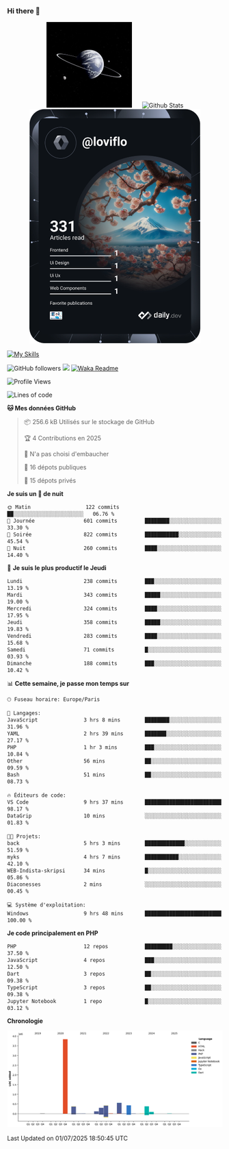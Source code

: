 ### Hi there 👋

<p align="center">
  <img src="https://github.com/Loviflo/Loviflo/blob/main/img/portrait.jpg" alt="Loviflo" height="200" style="margin-right: 20px"/>
  <img src="https://github-readme-stats.vercel.app/api?username=Loviflo&show_icons=true&theme=graywhite" alt="Github Stats" />
  <a href="https://app.daily.dev/loviflo"><img src="https://github.com/loviflo/loviflo/blob/main/devcard.svg" width="400" alt="Loviflo's Dev Card"/></a>
</p>

[![My Skills](https://skillicons.dev/icons?i=php,laravel,symfony,dotnet,cs,nodejs,mysql,postgres,js,ts,html,css,sass,angular,react,electron,docker,webpack,vscode,figma,git,github,gitlab,nginx,postman&perline=5)](https://skillicons.dev)

![GitHub followers](https://img.shields.io/github/followers/Loviflo?label=Follow&style=social)
![](https://visitor-badge.glitch.me/badge?page_id=Loviflo.Loviflo)
[![Waka Readme](https://github.com/Loviflo/Loviflo/actions/workflows/update-stats.yml/badge.svg)](https://github.com/Loviflo/Loviflo/actions/workflows/update-stats.yml)

<!--START_SECTION:waka-->
![Profile Views](http://img.shields.io/badge/Vues%20du%20profil-0-blue)

![Lines of code](https://img.shields.io/badge/Depuis%20Hello%20World%2C%20j%27ai%20%C3%A9crit-6.5%20million%20Lignes%20de%20code-blue)

**🐱 Mes données GitHub** 

> 📦 256.6 kB Utilisés sur le stockage de GitHub 
 > 
> 🏆 4 Contributions en 2025
 > 
> 🚫 N'a pas choisi d'embaucher
 > 
> 📜 16 dépots publiques 
 > 
> 🔑 15 dépots privés 
 > 
**Je suis un 🦉 de nuit** 

```text
🌞 Matin                  122 commits         ██░░░░░░░░░░░░░░░░░░░░░░░   06.76 % 
🌆 Journée                601 commits         ████████░░░░░░░░░░░░░░░░░   33.30 % 
🌃 Soirée                 822 commits         ███████████░░░░░░░░░░░░░░   45.54 % 
🌙 Nuit                   260 commits         ████░░░░░░░░░░░░░░░░░░░░░   14.40 % 
```
📅 **Je suis le plus productif le Jeudi** 

```text
Lundi                    238 commits         ███░░░░░░░░░░░░░░░░░░░░░░   13.19 % 
Mardi                    343 commits         █████░░░░░░░░░░░░░░░░░░░░   19.00 % 
Mercredi                 324 commits         ████░░░░░░░░░░░░░░░░░░░░░   17.95 % 
Jeudi                    358 commits         █████░░░░░░░░░░░░░░░░░░░░   19.83 % 
Vendredi                 283 commits         ████░░░░░░░░░░░░░░░░░░░░░   15.68 % 
Samedi                   71 commits          █░░░░░░░░░░░░░░░░░░░░░░░░   03.93 % 
Dimanche                 188 commits         ███░░░░░░░░░░░░░░░░░░░░░░   10.42 % 
```


📊 **Cette semaine, je passe mon temps sur** 

```text
🕑︎ Fuseau horaire: Europe/Paris

💬 Langages: 
JavaScript               3 hrs 8 mins        ████████░░░░░░░░░░░░░░░░░   31.96 % 
YAML                     2 hrs 39 mins       ███████░░░░░░░░░░░░░░░░░░   27.17 % 
PHP                      1 hr 3 mins         ███░░░░░░░░░░░░░░░░░░░░░░   10.84 % 
Other                    56 mins             ██░░░░░░░░░░░░░░░░░░░░░░░   09.59 % 
Bash                     51 mins             ██░░░░░░░░░░░░░░░░░░░░░░░   08.73 % 

🔥 Éditeurs de code: 
VS Code                  9 hrs 37 mins       █████████████████████████   98.17 % 
DataGrip                 10 mins             ░░░░░░░░░░░░░░░░░░░░░░░░░   01.83 % 

🐱‍💻 Projets: 
back                     5 hrs 3 mins        █████████████░░░░░░░░░░░░   51.59 % 
myks                     4 hrs 7 mins        ███████████░░░░░░░░░░░░░░   42.10 % 
WEB-Indista-skripsi      34 mins             █░░░░░░░░░░░░░░░░░░░░░░░░   05.86 % 
Diaconesses              2 mins              ░░░░░░░░░░░░░░░░░░░░░░░░░   00.45 % 

💻 Système d'exploitation: 
Windows                  9 hrs 48 mins       █████████████████████████   100.00 % 
```

**Je code principalement en PHP** 

```text
PHP                      12 repos            █████████░░░░░░░░░░░░░░░░   37.50 % 
JavaScript               4 repos             ███░░░░░░░░░░░░░░░░░░░░░░   12.50 % 
Dart                     3 repos             ██░░░░░░░░░░░░░░░░░░░░░░░   09.38 % 
TypeScript               3 repos             ██░░░░░░░░░░░░░░░░░░░░░░░   09.38 % 
Jupyter Notebook         1 repo              █░░░░░░░░░░░░░░░░░░░░░░░░   03.12 % 
```



**Chronologie**

![Lines of Code chart](https://raw.githubusercontent.com/Loviflo/Loviflo/main/assets/bar_graph.png)


 Last Updated on 01/07/2025 18:50:45 UTC
<!--END_SECTION:waka-->
